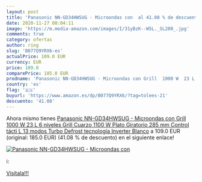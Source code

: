 ```yaml
---
layout: post
title: 'Panasonic NN-GD34HWSUG - Microondas con  al 41.08 % de descuento'
date: 2020-11-27 08:04:11
image: 'https://m.media-amazon.com/images/I/31yBzK--W5L._SL200_.jpg'
comments: true
category: ofertas
author: ring
slug: 'B077Q9YRX6-es'
actualPrice: 109.0 EUR
currency: EUR
price: 109.0
comparePrice: 185.0 EUR
prodname: 'Panasonic NN-GD34HWSUG - Microondas con Grill  1000 W  23 L  6 niveles  Grill Cuarzo 1100 W  Plato Giratorio 285 mm  Control tácti L  13 modos  Turbo Defrost  tecnología Inverter  Blanco'
country: 'es'
flag: '🇪🇸'
buyurl: 'https://www.amazon.es/dp/B077Q9YRX6/?tag=tolees-21'
descuento: '41.08'
---
```


Ahora mismo tienes [Panasonic NN-GD34HWSUG - Microondas con Grill  1000 W  23 L  6 niveles  Grill Cuarzo 1100 W  Plato Giratorio 285 mm  Control tácti L  13 modos  Turbo Defrost  tecnología Inverter  Blanco](https://www.amazon.es/dp/B077Q9YRX6/?tag=tolees-21) a 109.0 EUR (original: 185.0 EUR) (41.08 %  de descuento) en el siguiente enlace!

[![Panasonic NN-GD34HWSUG - Microondas con ](https://m.media-amazon.com/images/I/31yBzK--W5L._SL200_.jpg)](https://www.amazon.es/dp/B077Q9YRX6/?tag=tolees-21)

ℹ️:


[Visítala!!!](https://www.amazon.es/dp/B077Q9YRX6/?tag=tolees-21)
